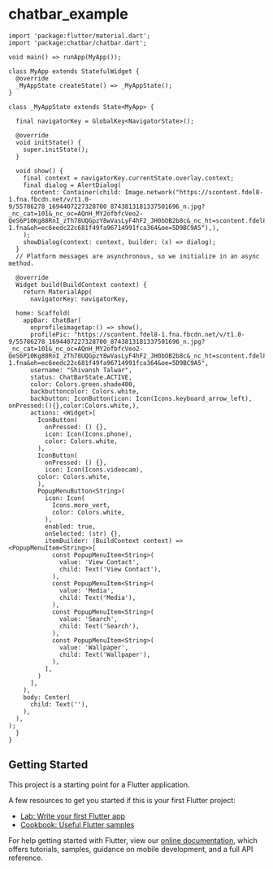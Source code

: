 # chatbar_example

    import 'package:flutter/material.dart';
    import 'package:chatbar/chatbar.dart';
    
    void main() => runApp(MyApp());
    
    class MyApp extends StatefulWidget {
      @override
      _MyAppState createState() => _MyAppState();
    }
    
    class _MyAppState extends State<MyApp> {
     
      final navigatorKey = GlobalKey<NavigatorState>();
    
      @override
      void initState() {
        super.initState();
      }
    
      void show() {
        final context = navigatorKey.currentState.overlay.context;
        final dialog = AlertDialog(
          content: Container(child: Image.network("https://scontent.fdel8-1.fna.fbcdn.net/v/t1.0-9/55786278_1694407227328700_8743813181337501696_n.jpg?_nc_cat=101&_nc_oc=AQnH_MY2ofbfcVeo2-QeS6P10Kg88RnI_zTh78UQGpzY8wVasLyF4hF2_JH0bOB2b8c&_nc_ht=scontent.fdel8-1.fna&oh=ec6eedc22c681f49fa96714991fca364&oe=5D9BC9A5"),),
        );
        showDialog(context: context, builder: (x) => dialog);
      }
      // Platform messages are asynchronous, so we initialize in an async method.
    
      @override
      Widget build(BuildContext context) {
        return MaterialApp(
          navigatorKey: navigatorKey,

      home: Scaffold(
        appBar: ChatBar(
          onprofileimagetap:() => show(),
          profilePic: "https://scontent.fdel8-1.fna.fbcdn.net/v/t1.0-9/55786278_1694407227328700_8743813181337501696_n.jpg?_nc_cat=101&_nc_oc=AQnH_MY2ofbfcVeo2-QeS6P10Kg88RnI_zTh78UQGpzY8wVasLyF4hF2_JH0bOB2b8c&_nc_ht=scontent.fdel8-1.fna&oh=ec6eedc22c681f49fa96714991fca364&oe=5D9BC9A5",
          username: "Shivansh Talwar",
          status: ChatBarState.ACTIVE,
          color: Colors.green.shade400,
          backbuttoncolor: Colors.white,
          backbutton: IconButton(icon: Icon(Icons.keyboard_arrow_left), onPressed:(){},color:Colors.white,),
          actions: <Widget>[
            IconButton(
              onPressed: () {},
              icon: Icon(Icons.phone),
              color: Colors.white,
            ),
            IconButton(
              onPressed: () {},
              icon: Icon(Icons.videocam),
            color: Colors.white,
            ),
            PopupMenuButton<String>(
              icon: Icon(
                Icons.more_vert,
                color: Colors.white,
              ),
              enabled: true,
              onSelected: (str) {},
              itemBuilder: (BuildContext context) => <PopupMenuItem<String>>[
                const PopupMenuItem<String>(
                  value: 'View Contact',
                  child: Text('View Contact'),
                ),
                const PopupMenuItem<String>(
                  value: 'Media',
                  child: Text('Media'),
                ),
                const PopupMenuItem<String>(
                  value: 'Search',
                  child: Text('Search'),
                ),
                const PopupMenuItem<String>(
                  value: 'Wallpaper',
                  child: Text('Wallpaper'),
                ),
              ],
            )
          ],
        ),
        body: Center(
          child: Text(''),
        ),
      ),
    );
      }
    }




## Getting Started

This project is a starting point for a Flutter application.

A few resources to get you started if this is your first Flutter project:

- [Lab: Write your first Flutter app](https://flutter.dev/docs/get-started/codelab)
- [Cookbook: Useful Flutter samples](https://flutter.dev/docs/cookbook)

For help getting started with Flutter, view our
[online documentation](https://flutter.dev/docs), which offers tutorials,
samples, guidance on mobile development, and a full API reference.
